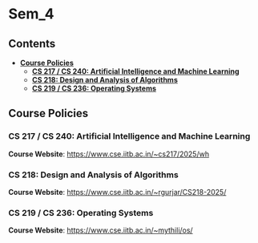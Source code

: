# Sem_4

## Contents

- [**Course Policies**](#course-policies)
	- [**CS 217 / CS 240: Artificial Intelligence and Machine Learning**](#cs-217--cs-240-artificial-intelligence-and-machine-learning)
	- [**CS 218: Design and Analysis of Algorithms**](#cs-218-design-and-analysis-of-algorithms)
	- [**CS 219 / CS 236: Operating Systems**](#cs-219--cs-236-operating-systems)

## Course Policies

### CS 217 / CS 240: Artificial Intelligence and Machine Learning

**Course Website**: https://www.cse.iitb.ac.in/~cs217/2025/wh

### CS 218: Design and Analysis of Algorithms

**Course Website**: https://www.cse.iitb.ac.in/~rgurjar/CS218-2025/

### CS 219 / CS 236: Operating Systems

**Course Website**: https://www.cse.iitb.ac.in/~mythili/os/
